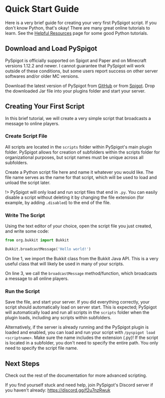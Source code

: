 # Quick Start Guide

Here is a very brief guide for creating your very first PySpigot script. If you don't know Python, that's okay! There are many great online tutorials to learn. See the [Helpful Resources](externalresources.md) page for some good Python tutorials.

## Download and Load PySpigot

PySpigot is officially supported on Spigot and Paper and on Minecraft versions 1.12.2 and newer. I cannot guarantee that PySpigot will work outside of these conditions, but some users report success on other server softwares and/or older MC versions.

Download the latest version of PySpigot from [GitHub](https://github.com/magicmq/pyspigot) or from [Spigot](https://www.spigotmc.org/resources/pyspigot.111006/). Drop the downloaded Jar file into your plugins folder and start your server.

## Creating Your First Script

In this brief tutorial, we will create a very simple script that broadcasts a message to online players.

### Create Script File

All scripts are located in the `scripts` folder within PySpigot's main plugin folder. PySpigot allows for creation of subfolders within the scripts folder for organizational purposes, but script names must be unique across all subfolders.

Create a Python script file here and name it whatever you would like. The file name serves as the name for that script, which will be used to load and unload the script later.

!> PySpigot will only load and run script files that end in `.py`. You can easily disable a script without deleting it by changing the file extension (for example, by adding `.disabled`) to the end of the file.

### Write The Script

Using the text editor of your choice, open the script file you just created, and write some code:

```python
from org.bukkit import Bukkit

Bukkit.broadcastMessage('Hello world!')
```

On line 1, we import the Bukkit class from the Bukkit Java API. This is a very useful class that will likely be used in many of your scripts.

On line 3, we call the `broadcastMessage` method/function, which broadcasts a message to all online players.

### Run the Script

Save the file, and start your server. If you did everything correctly, your script should automatically load on server start. This is expected; PySpigot will automatically load and run all scripts in the `scripts` folder when the plugin loads, including any scripts within subfolders.

Alternatively, if the server is already running and the PySpigot plugin is loaded and enabled, you can load and run your script with `/pyspigot load <scriptname>`. Make sure the name includes the extension (.py)! If the script is located in a subfolder, you don't need to specify the entire path. You only need to specify the script file name.

## Next Steps

Check out the rest of the documentation for more advanced scripting.

If you find yourself stuck and need help, join PySpigot's Discord server if you haven't already: https://discord.gg/f2u7nzRwuk